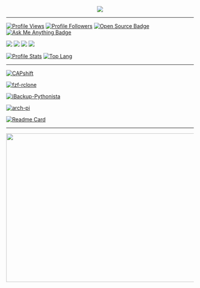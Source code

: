 <div align="center">
	<a href="https://github.com/ConnerWill">
		<img align="center" src="https://bingimages.herokuapp.com/unsplash2" />
	</a>
</div>

---

[![Profile Views](http://views.whatilearened.today/views/github/ConnerWill/views.svg)](https://github.com/ConnerWill)
[![Profile Followers](https://img.shields.io/github/followers/ConnerWill?color=#4CC61E)](https://github.com/ConnerWill)
[![Open Source Badge](https://badges.frapsoft.com/os/v2/open-source.svg)](https://github.com/ConnerWill)
[![Ask Me Anything Badge](https://img.shields.io/badge/Askme-anything-1abc9c.svg)](https://github.com/ConnerWill)

![](https://img.shields.io/badge/OS-Linux-informational?style=flat&logo=linux&logoColor=white&color=9467ff)
![](https://img.shields.io/badge/Shell-Bash-informational?style=flat&logo=gnu-bash&logoColor=white&color=9467ff)
![](https://img.shields.io/badge/Code-Python-informational?style=flat&logo=python&logoColor=white&color=9467ff)
![](https://img.shields.io/badge/Tools-Docker-informational?style=flat&logo=docker&logoColor=white&color=9467ff)


[![Profile Stats](https://github-readme-stats.vercel.app/api?username=ConnerWill&&show_icons=true&theme=tokyonight&line_height=27&v=5)](https://github.com/ConnerWill)
[![Top Lang](https://github-readme-stats.vercel.app/api/top-langs/?username=ConnerWill&langs_count=10&theme=tokyonight&hide=)](https://github.com/ConnerWill)

---


[![CAPshift](https://github-readme-stats.vercel.app/api/pin/?username=connerwill&repo=CAPshift&theme=tokyonight)](https://github.com/connerwill/capshift)
	
[![fzf-rclone](https://github-readme-stats.vercel.app/api/pin/?username=connerwill&repo=fzf-rclone&theme=tokyonight)](https://github.com/connerwill/fzf-rclone)
	
[![iBackup-Pythonista](https://github-readme-stats.vercel.app/api/pin/?username=connerwill&repo=iBackup-Pythonista&theme=tokyonight)](https://github.com/connerwill/iBackup-Pythonista)
	
[![arch-pi](https://github-readme-stats.vercel.app/api/pin/?username=connerwill&repo=CAPshift&theme=tokyonight)](https://github.com/connerwill/arch-pi)

[![Readme Card](https://github-readme-stats.vercel.app/api/pin/?username=connerwill&repo=CAPshift&theme=tokyonight)](https://github.com/ConnerWill)




	  
---

<div align="center">
    	<img src="https://bingimages.herokuapp.com/unsplash1" width="800" height="400">
</div>



